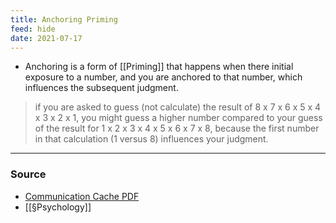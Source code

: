 ```yaml
---
title: Anchoring Priming
feed: hide
date: 2021-07-17
---
```


- Anchoring is a form of [[Priming]] that happens when there initial exposure to a number, and you are anchored to that number, which influences the subsequent judgment. 

> if you are asked to guess (not calculate) the result of 8 x 7 x 6 x 5 x 4 x 3 x 2 x 1, you might guess a higher number compared to your guess of the result for 1 x 2 x 3 x 4 x 5 x 6 x 7 x 8, because the first number in that calculation (1 versus 8) influences your judgment.

--- 

### Source
- [Communication Cache PDF](http://www.communicationcache.com/uploads/1/0/8/8/10887248/hypothesis-consistent_testing_and_semantic_priming_in_the_anchoring_paradigm-_a_selective_accessibility_model.pdf)
- [[§Psychology]]